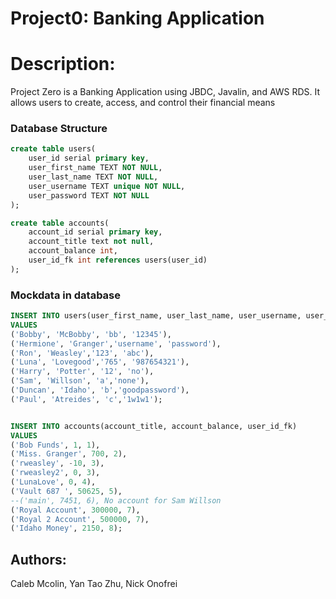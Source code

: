 # Project0: Banking Application

# Description:

Project Zero is a Banking Application using JBDC, Javalin, and AWS RDS. It allows users to create, access, and control their financial means

### Database Structure
```SQL
create table users(
	user_id serial primary key,
	user_first_name TEXT NOT NULL,
	user_last_name TEXT NOT NULL,
	user_username TEXT unique NOT NULL,
	user_password TEXT NOT NULL
);

create table accounts(
	account_id serial primary key,
	account_title text not null,
	account_balance int,
	user_id_fk int references users(user_id)
);
```
### Mockdata in database
```SQL
INSERT INTO users(user_first_name, user_last_name, user_username, user_password)
VALUES
('Bobby', 'McBobby', 'bb', '12345'),
('Hermione', 'Granger','username', 'password'),
('Ron', 'Weasley','123', 'abc'),
('Luna', 'Lovegood','765', '987654321'),
('Harry', 'Potter', '12', 'no'),
('Sam', 'Willson', 'a','none'),
('Duncan', 'Idaho', 'b','goodpassword'),
('Paul', 'Atreides', 'c','1w1w1');


INSERT INTO accounts(account_title, account_balance, user_id_fk)
VALUES
('Bob Funds', 1, 1),
('Miss. Granger', 700, 2),
('rweasley', -10, 3),
('rweasley2', 0, 3),
('LunaLove', 0, 4),
('Vault 687 ', 50625, 5),
--('main', 7451, 6), No account for Sam Willson
('Royal Account', 300000, 7),
('Royal 2 Account', 500000, 7),
('Idaho Money', 2150, 8);
```

## Authors:
Caleb Mcolin, Yan Tao Zhu, Nick Onofrei
